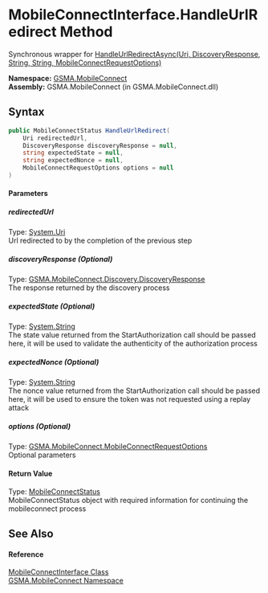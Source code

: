 MobileConnectInterface.HandleUrlRedirect Method
===============================================
Synchronous wrapper for [HandleUrlRedirectAsync(Uri, DiscoveryResponse, String, String, MobileConnectRequestOptions)][1]

**Namespace:** [GSMA.MobileConnect][2]  
**Assembly:** GSMA.MobileConnect (in GSMA.MobileConnect.dll)

Syntax
------

```csharp
public MobileConnectStatus HandleUrlRedirect(
	Uri redirectedUrl,
	DiscoveryResponse discoveryResponse = null,
	string expectedState = null,
	string expectedNonce = null,
	MobileConnectRequestOptions options = null
)
```

#### Parameters

##### *redirectedUrl*
Type: [System.Uri][3]  
Url redirected to by the completion of the previous step

##### *discoveryResponse* (Optional)
Type: [GSMA.MobileConnect.Discovery.DiscoveryResponse][4]  
The response returned by the discovery process

##### *expectedState* (Optional)
Type: [System.String][5]  
The state value returned from the StartAuthorization call should be passed here, it will be used to validate the authenticity of the authorization process

##### *expectedNonce* (Optional)
Type: [System.String][5]  
The nonce value returned from the StartAuthorization call should be passed here, it will be used to ensure the token was not requested using a replay attack

##### *options* (Optional)
Type: [GSMA.MobileConnect.MobileConnectRequestOptions][6]  
Optional parameters

#### Return Value
Type: [MobileConnectStatus][7]  
MobileConnectStatus object with required information for continuing the mobileconnect process

See Also
--------

#### Reference
[MobileConnectInterface Class][8]  
[GSMA.MobileConnect Namespace][2]  

[1]: HandleUrlRedirectAsync.md
[2]: ../README.md
[3]: http://msdn.microsoft.com/en-us/library/txt7706a
[4]: ../../GSMA.MobileConnect.Discovery/DiscoveryResponse/README.md
[5]: http://msdn.microsoft.com/en-us/library/s1wwdcbf
[6]: ../MobileConnectRequestOptions/README.md
[7]: ../MobileConnectStatus/README.md
[8]: README.md
[9]: ../../_icons/Help.png